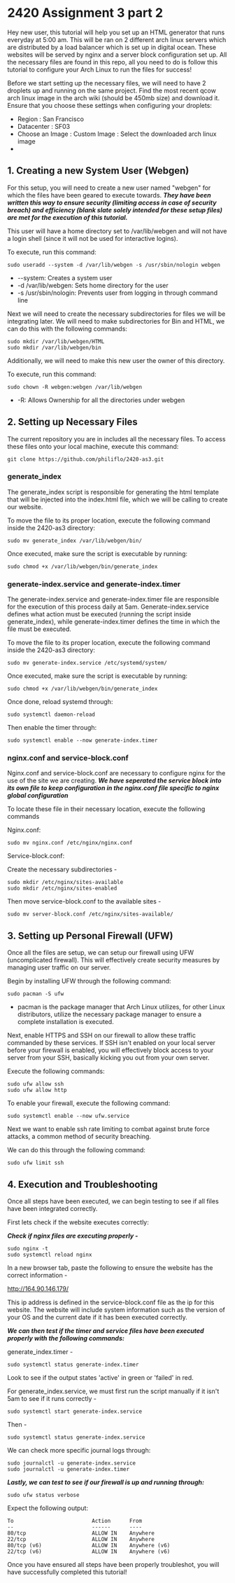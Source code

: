 # 2420 Assignment 3 part 2

Hey new user, this tutorial will help you set up an HTML generator that runs everyday at 5:00 am. This will be ran on 2 different arch linux servers which are distributed by a load balancer which is set up in digital ocean. These websites will be served by nginx and a server block configuration set up. All the necessary files are found in this repo, all you need to do is follow this tutorial to configure your Arch Linux to run the files for success!

Before we start setting up the necessary files, we will need to have 2 droplets up and running on the same project. Find the most recent qcow arch linux image in the arch wiki (should be 450mb size) and download it. Ensure that you choose these settings when configuring your droplets: 

- Region : San Francisco
- Datacenter : SF03
- Choose an Image : Custom Image : Select the downloaded arch linux image
- 

## 1. Creating a new System User (Webgen)

For this setup, you will need to create a new user named "webgen" for which the files have been geared to execute towards. ***They have been written this way to ensure security (limiting access in case of security breach) and efficiency (blank slate solely intended for these setup files) are met for the execution of this tutorial.***

This user will have a home directory set to /var/lib/webgen and will not have a login shell (since it will not be used for interactive logins). 

To execute, run this command: 
```
sudo useradd --system -d /var/lib/webgen -s /usr/sbin/nologin webgen
```
- --system: Creates a system user
- -d /var/lib/webgen: Sets home directory for the user
- -s /usr/sbin/nologin: Prevents user from logging in through command line

Next we will need to create the necessary subdirectories for files we will be integrating later. 
We will need to make subdirectories for Bin and HTML, we can do this with the following commands: 
```
sudo mkdir /var/lib/webgen/HTML
sudo mkdir /var/lib/webgen/bin
```
Additionally, we will need to make this new user the owner of this directory. 

To execute, run this command:
```
sudo chown -R webgen:webgen /var/lib/webgen
```
- -R: Allows Ownership for all the directories under webgen

## 2. Setting up Necessary Files

The current repository you are in includes all the necessary files. To access these files onto your local machine, execute this command:
```
git clone https://github.com/philiflo/2420-as3.git
```
### generate_index

The generate_index script is responsible for generating the html template that will be injected into the index.html file, which we will be calling to create our website. 

To move the file to its proper location, execute the following command inside the 2420-as3 directory:
```
sudo mv generate_index /var/lib/webgen/bin/
```
Once executed, make sure the script is executable by running:
```
sudo chmod +x /var/lib/webgen/bin/generate_index
```
### generate-index.service and generate-index.timer

The generate-index.service and generate-index.timer file are responsible for the execution of this process daily at 5am. Generate-index.service defines what action must be executed (running the script inside generate_index), while generate-index.timer defines the time in which the file must be executed. 

To move the file to its proper location, execute the following command inside the 2420-as3 directory:
```
sudo mv generate-index.service /etc/systemd/system/
```
Once executed, make sure the script is executable by running:
```
sudo chmod +x /var/lib/webgen/bin/generate_index
```
Once done, reload systemd through: 
```
sudo systemctl daemon-reload
```
Then enable the timer through:
```
sudo systemctl enable --now generate-index.timer
```
### nginx.conf and service-block.conf

Nginx.conf and service-block.conf are necessary to configure nginx for the use of the site we are creating. ***We have seperated the service block into its own file to keep configuration in the nginx.conf file specific to nginx global configuration***

To locate these file in their necessary location, execute the following commands

Nginx.conf:
```
sudo mv nginx.conf /etc/nginx/nginx.conf
```
Service-block.conf:

Create the necessary subdirectories - 
```
sudo mkdir /etc/nginx/sites-available
sudo mkdir /etc/nginx/sites-enabled
```
Then move service-block.conf to the available sites - 
```
sudo mv server-block.conf /etc/nginx/sites-available/
```
## 3. Setting up Personal Firewall (UFW)

Once all the files are setup, we can setup our firewall using UFW (uncomplicated firewall). This will effectively create security measures by managing user traffic on our server. 

Begin by installing UFW through the following command: 
```
sudo pacman -S ufw
```
- pacman is the package manager that Arch Linux utilizes, for other Linux distributors, utilize the necessary package manager to ensure a complete installation is executed.

Next, enable HTTPS and SSH on our firewall to allow these traffic commanded by these services. If SSH isn't enabled on your local server before your firewall is enabled, you will effectively block access to your server from your SSH, basically kicking you out from your own server. 

Execute the following commands:
```
sudo ufw allow ssh
sudo ufw allow http
```
To enable your firewall, execute the following command: 
```
sudo systemctl enable --now ufw.service
```
Next we want to enable ssh rate limiting to combat against brute force attacks, a common method of security breaching. 

We can do this through the following command: 
```
sudo ufw limit ssh
```
## 4. Execution and Troubleshooting

Once all steps have been executed, we can begin testing to see if all files have been integrated correctly. 

First lets check if the website executes correctly:

***Check if nginx files are executing properly -***
```
sudo nginx -t
sudo systemctl reload nginx
```
In a new browser tab, paste the following to ensure the website has the correct information -

http://164.90.146.179/

This ip address is defined in the service-block.conf file as the ip for this website. The website will include system information such as the version of your OS and the current date if it has been executed correctly. 

***We can then test if the timer and service files have been executed properly with the following commands:***

generate_index.timer - 
```
sudo systemctl status generate-index.timer
```
Look to see if the output states 'active' in green or 'failed' in red.

For generate_index.service, we must first run the script manually if it isn't 5am to see if it runs correctly - 
```
sudo systemctl start generate-index.service
```
Then -
```
sudo systemctl status generate-index.service
```
We can check more specific journal logs through: 
```
sudo journalctl -u generate-index.service
sudo journalctl -u generate-index.timer
```
***Lastly, we can test to see if our firewall is up and running through:***
```
sudo ufw status verbose
```
Expect the following output: 

```
To                         Action      From
--                         ------      ----
80/tcp                     ALLOW IN    Anywhere
22/tcp                     ALLOW IN    Anywhere
80/tcp (v6)                ALLOW IN    Anywhere (v6)
22/tcp (v6)                ALLOW IN    Anywhere (v6)
```

Once you have ensured all steps have been properly troubleshot, you will have successfully completed this tutorial!
